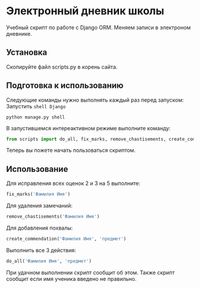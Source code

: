 # Электронный дневник школы

Учебный скрипт по работе с Django ORM. Меняем записи в электроном дневнике.

## Установка
Скопируйте файл scripts.py в корень сайта.
## Подготовка к использованию

Следующие команды нужно выполнять каждый раз перед запуском:
Запустить `shell Django`

```
python manage.py shell
```
В запустившемся интереактивном режиме выполните команду:

```python
from scripts import do_all, fix_marks, remove_chastisements, create_commendation
```
Теперь вы пожете начать пользоваться скриптом.

## Использование
Для исправления всех оценок 2 и 3 на 5 выполните:
```python
fix_marks('Фамилия Имя')
```
Для удаления замечаний:
```python
remove_chastisements('Фамилия Имя')
```
Для добавления похвалы:
```python
create_commendation('Фамилия Имя', 'предмет')
```
Выполнить все 3 действия:
```python
do_all('Фамилия Имя', 'предмет')
```
При удачном выполнении скрипт сообщит об этом. Также скрипт сообщит если имя ученика введено не правильно.